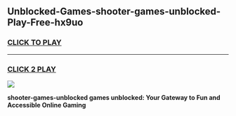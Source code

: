 
## Unblocked-Games-shooter-games-unblocked-Play-Free-hx9uo
<h3>
<a href="https://premium76.site?title=shooter-games-unblocked&ref=17A">CLICK TO PLAY</a></h3>
<hr>

<h3>
<a href="https://premium76.site?title=shooter-games-unblocked&ref=17A">CLICK 2 PLAY</a>
  
</h3>

<a href="https://premium76.site?title=shooter-games-unblocked&ref=17A"><img src="https://clearcache.store/games.png"></a>


**shooter-games-unblocked games unblocked: Your Gateway to Fun and Accessible Online Gaming**
